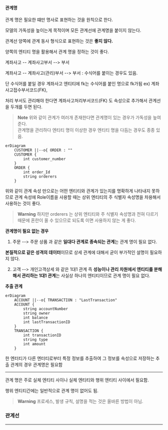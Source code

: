 
#### 관계명

관계 명은 필요한 떄만 명사로 표현하는 것을 원칙으로 한다.

모델의 가독성을 높이는게 목적이며 모든 관계선에 관계명을 붙이지 않는다.

관계선 양쪽에 관계 동사 형식으로 표현하는 것은 **좋지 않다.**

양쪽의 엔티티 명을 활용해서 관계 명을 정하는 것이 좋다.

계좌사고 -- 계좌사고부서 --> 부서

계좌사고 -- 계좌사고(관리)부서 --> 부서 : 수식어를 붙이는 경우도 있음.

단 수식어를 붙일 경우 계좌사고 엔티티에 fk는 수식어를 붙인 명으로 fk가됨
ex) 계좌사고접수부서코드(FK), 

처리 부서도 관리해야 한다면
계좌사고처리부서코드(FK) 도 속성으로 추가해서 관계선을 두개를 두면 된다. 

>**Note**
>위와 같이 관계가 여러개 존재한다면 관계명이 있는 경우가 가독성을 높여준다. \
>관계명을 관리하다 엔티티 명이 이상한 경우 엔티티 명을 다듬는 경우도 종종 있음.

```mermaid
erDiagram
    CUSTOMER ||--o{ ORDER : ""
    CUSTOMER {
        int customer_number
    }
    ORDER {
        int order_Id
        string orderers
    }
```


위와 같이 관계 속성 만으로는 어떤 엔티티와 관계가 있는지를 명확하게 나타내지 못하므로 관계 속성에 Role이름을 사용할 때는 상위 엔티티의 주 식별자 속성명을 차용해서 사용하는 것이 좋다.

>**Warning**
>하지만 orderers 는 상위 엔티티와 주 식별자 속성명과 전혀 다르기 때문에 혼란이 올 수 있으므로 되도록 이면 사용하지 않는 게 좋다.

**관계명이 필요 없는 경우**

1. 주문 --> 주문 상품 과 같은 **일대다 관계로 종속되는 관계**는 관계 명이 필요 없다.

**본질적으로 같은 성격의 데이터**이므로 상세 관계에 대해서 굳이 부가적인 설명이 필요하지 않다.

2. 고객 --> 개인고객상세 와 같은 1대1 관계 즉 **성능이나 관리 차원에서 엔티티를 분해해서 관리하는 1대1 관계**는 사실상 하나의 엔티티이므로 관계 명이 필요 없다.

**추출 관계**

```mermaid
erDiagram
    ACCOUNT ||--o{ TRANSACTION : "LastTransaction"
    ACCOUNT {
        string accountNumber
        string owner
        int balance
        int lastTransactionID
    }
    TRANSACTION {
        int transactionID
        string type
        int amount
    }
```

한 엔터티가 다른 엔터티로부터 특정 정보를 추출하여 그 정보를 속성으로 저장하는 추출 관계의 경우 관계명은 필요함

---

관계 명은 주로 실체 엔티티 사이나 실체 엔티티와 행위 엔티티 사이에서 필요함.

행위 엔티티간에는 일반적으로 관계 명이 없어도 됨.

>**Warning**
>프로세스, 발생 규칙, 설명을 적는 것은 올바른 방법이 아님.

### 관계선
---

